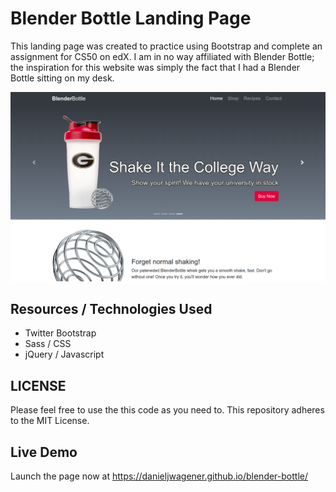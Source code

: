 # Blender Bottle Landing Page

This landing page was created to practice using Bootstrap and complete an assignment for CS50 on edX. I am in no way affiliated with Blender Bottle; the inspiration for this website was simply the fact that I had a Blender Bottle sitting on my desk.

![Blender Bottle landing page screenshot](https://raw.githubusercontent.com/DanielJWagener/DanielJWagener.github.io/master/img/blender.png)

## Resources / Technologies Used

- Twitter Bootstrap
- Sass / CSS
- jQuery / Javascript

## LICENSE

Please feel free to use the this code as you need to. This repository adheres to the MIT License.

## Live Demo

Launch the page now at https://danieljwagener.github.io/blender-bottle/
